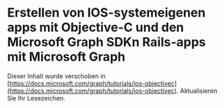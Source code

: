 # <a name="build-ios-native-apps-with-objective-c-and-the-microsoft-graph-sdkn-rails-apps-with-microsoft-graph"></a>Erstellen von IOS-systemeigenen apps mit Objective-C und den Microsoft Graph SDKn Rails-apps mit Microsoft Graph

Dieser Inhalt wurde verschoben in [https://docs.microsoft.com/graph/tutorials/ios-objectivec](https://docs.microsoft.com/graph/tutorials/ios-objectivec). Aktualisieren Sie Ihr Lesezeichen.

